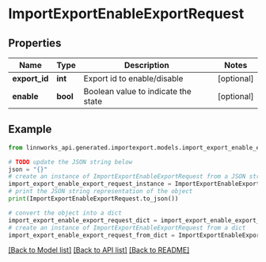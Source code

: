 # ImportExportEnableExportRequest


## Properties

Name | Type | Description | Notes
------------ | ------------- | ------------- | -------------
**export_id** | **int** | Export id to enable/disable | [optional] 
**enable** | **bool** | Boolean value to indicate the state | [optional] 

## Example

```python
from linnworks_api.generated.importexport.models.import_export_enable_export_request import ImportExportEnableExportRequest

# TODO update the JSON string below
json = "{}"
# create an instance of ImportExportEnableExportRequest from a JSON string
import_export_enable_export_request_instance = ImportExportEnableExportRequest.from_json(json)
# print the JSON string representation of the object
print(ImportExportEnableExportRequest.to_json())

# convert the object into a dict
import_export_enable_export_request_dict = import_export_enable_export_request_instance.to_dict()
# create an instance of ImportExportEnableExportRequest from a dict
import_export_enable_export_request_from_dict = ImportExportEnableExportRequest.from_dict(import_export_enable_export_request_dict)
```
[[Back to Model list]](../README.md#documentation-for-models) [[Back to API list]](../README.md#documentation-for-api-endpoints) [[Back to README]](../README.md)


